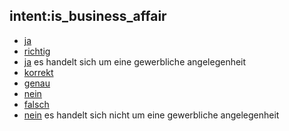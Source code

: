 ## intent:is_business_affair
- [ja](business_affair)
- [richtig](business_affair)
- [ja](business_affair) es handelt sich um eine gewerbliche angelegenheit
- [korrekt](business_affair)
- [genau](business_affair)
- [nein](business_affair)
- [falsch](business_affair)
- [nein](business_affair) es handelt sich nicht um eine gewerbliche angelegenheit
